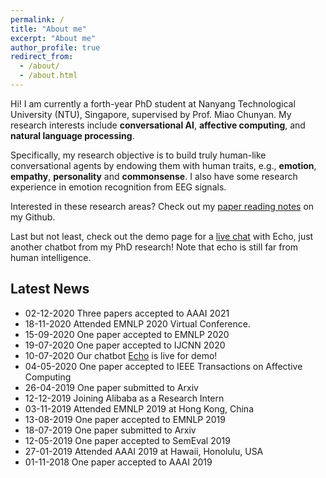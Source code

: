 ```yaml
---
permalink: /
title: "About me"
excerpt: "About me"
author_profile: true
redirect_from: 
  - /about/
  - /about.html
---
```


Hi! I am currently a forth-year PhD student at Nanyang Technological University (NTU), Singapore, supervised by Prof. Miao Chunyan. My research interests include **conversational AI**, **affective computing**,  and **natural language processing**. 

Specifically, my research objective is to build truly human-like conversational agents by endowing them with human traits, e.g., **emotion**, **empathy**, **personality** and **commonsense**. I also have some research experience in emotion recognition from EEG signals.

Interested in these research areas? Check out my [paper reading notes](https://github.com/zhongpeixiang/AI-NLP-Paper-Readings) on my Github.

Last but not least, check out the demo page for a [live chat](https://zhongpeixiang.github.io/demo/) with Echo, just another chatbot from my PhD research! Note that echo is still far from human intelligence. 

## Latest News

- 02-12-2020 Three papers accepted to AAAI 2021
- 18-11-2020 Attended EMNLP 2020 Virtual Conference.
- 15-09-2020 One paper accepted to EMNLP 2020
- 19-07-2020 One paper accepted to IJCNN 2020
- 10-07-2020 Our chatbot [Echo](https://zhongpeixiang.github.io/demo/) is live for demo!
- 04-05-2020 One paper accepted to IEEE Transactions on Affective Computing
- 26-04-2019 One paper submitted to Arxiv
- 12-12-2019 Joining Alibaba as a Research Intern
- 03-11-2019 Attended EMNLP 2019 at Hong Kong, China
- 13-08-2019 One paper accepted to EMNLP 2019
- 18-07-2019 One paper submitted to Arxiv
- 12-05-2019 One paper accepted to SemEval 2019
- 27-01-2019 Attended AAAI 2019 at Hawaii, Honolulu, USA
- 01-11-2018 One paper accepted to AAAI 2019
